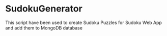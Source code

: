 # SudokuGenerator

This script have been used to create Sudoku Puzzles for Sudoku Web App and add them to MongoDB database
